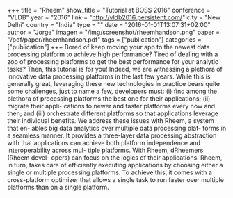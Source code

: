 +++
title = "Rheem"
show_title = "Tutorial at BOSS 2016"
conference = "VLDB"
year = "2016"
link = "http://vldb2016.persistent.com/"
city = "New Delhi"
country =  "India"
type = ""
date = "2016-01-01T13:07:31+02:00"
author = "Jorge"
imagen = "/img/screenshot/rheemhandson.png"
paper = "/pdf/paper/rheemhandson.pdf"
tags = ["publication"]
categories = ["publication"]
+++
Bored of keep moving your app to the newest data processing platform to achieve high performance? Tired of dealing with a zoo of processing platforms to get the best performance for your analytic tasks? Then, this tutorial is for you!
Indeed, we are witnessing a plethora of innovative data processing platforms in the last few years. While this is generally great, leveraging these new technologies in practice bears quite some challenges, just to name a few, developers must: (i) find among the plethora of processing platforms the best one for their applications; (ii) migrate their appli- cations to newer and faster platforms every now and then; and (iii) orchestrate different platforms so that applications leverage their individual benefits.
We address these issues with Rheem, a system that en- ables big data analytics over multiple data processing plat- forms in a seamless manner. It provides a three-layer data processing abstraction with that applications can achieve both platform independence and interoperability across mul- tiple platforms. With Rheem, dRheemers (Rheem devel- opers) can focus on the logics of their applications. Rheem, in turn, takes care of efficiently executing applications by choosing either a single or multiple processing platforms. To achieve this, it comes with a cross-platform optimizer that allows a single task to run faster over multiple platforms than on a single platform.
